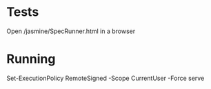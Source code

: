 # Tests

Open /jasmine/SpecRunner.html in a browser

# Running

Set-ExecutionPolicy RemoteSigned -Scope CurrentUser -Force
serve
